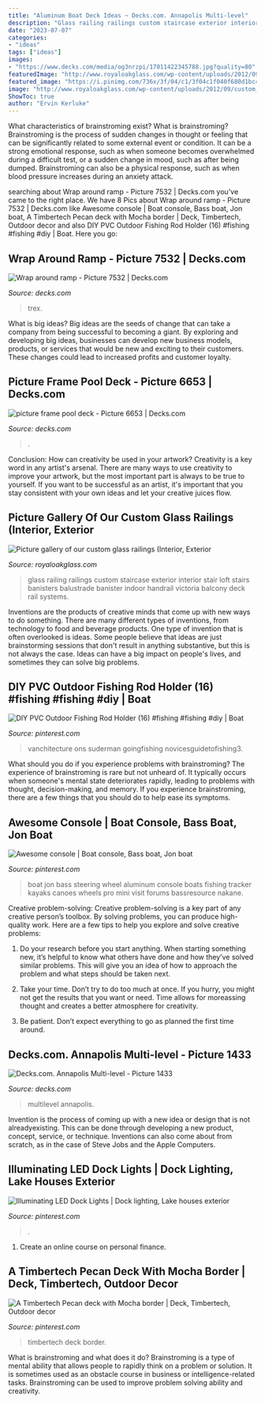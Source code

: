```yaml
---
title: "Aluminum Boat Deck Ideas ~ Decks.com. Annapolis Multi-level"
description: "Glass railing railings custom staircase exterior interior stair loft stairs banisters balustrade banister indoor handrail victoria balcony deck rail systems"
date: "2023-07-07"
categories:
- "ideas"
tags: ["ideas"]
images:
- "https://www.decks.com/media/og3nrzpi/17011422345788.jpg?quality=80"
featuredImage: "http://www.royaloakglass.com/wp-content/uploads/2012/09/custom_glass_railings_victoria_4.jpg"
featured_image: "https://i.pinimg.com/736x/3f/04/c1/3f04c1f040f680d1bc414fd3224eb684.jpg"
image: "http://www.royaloakglass.com/wp-content/uploads/2012/09/custom_glass_railings_victoria_4.jpg"
ShowToc: true
author: "Ervin Kerluke"
---
```



What characteristics of brainstroming exist?
What is brainstroming? Brainstroming is the process of sudden changes in thought or feeling that can be significantly related to some external event or condition. It can be a strong emotional response, such as when someone becomes overwhelmed during a difficult test, or a sudden change in mood, such as after being dumped. Brainstroming can also be a physical response, such as when blood pressure increases during an anxiety attack.

	

		
searching about Wrap around ramp - Picture 7532 | Decks.com you've came to the right place. We have 8 Pics about Wrap around ramp - Picture 7532 | Decks.com like Awesome console | Boat console, Bass boat, Jon boat, A Timbertech Pecan deck with Mocha border | Deck, Timbertech, Outdoor decor and also DIY PVC Outdoor Fishing Rod Holder (16) #fishing #fishing #diy | Boat. Here you go:
		
    
## Wrap Around Ramp - Picture 7532 | Decks.com

<img loading=lazy src="https://www.decks.com/media/whghdev3/18012516124500.jpg" onerror="this.onerror=null;this.src='https://tse3.mm.bing.net/th?id=OIP.zkcPS0oU-ULXenGzKOsOUgHaFj&amp;pid=15.1';" alt="Wrap around ramp - Picture 7532 | Decks.com">

_Source: decks.com_

>trex. 

	

What is big ideas?
Big ideas are the seeds of change that can take a company from being successful to becoming a giant. By exploring and developing big ideas, businesses can develop new business models, products, or services that would be new and exciting to their customers. These changes could lead to increased profits and customer loyalty.

    
## Picture Frame Pool Deck - Picture 6653 | Decks.com

<img loading=lazy src="https://www.decks.com/media/og3nrzpi/17011422345788.jpg?quality=80" onerror="this.onerror=null;this.src='https://tse1.mm.bing.net/th?id=OIP.o3D3SGC5OrOBg1iu5SRz3AHaFj&amp;pid=15.1';" alt="picture frame pool deck - Picture 6653 | Decks.com">

_Source: decks.com_

>. 

	

Conclusion: How can creativity be used in your artwork?
Creativity is a key word in any artist's arsenal. There are many ways to use creativity to improve your artwork, but the most important part is always to be true to yourself. If you want to be successful as an artist, it's important that you stay consistent with your own ideas and let your creative juices flow.

    
## Picture Gallery Of Our Custom Glass Railings (Interior, Exterior

<img loading=lazy src="http://www.royaloakglass.com/wp-content/uploads/2012/09/custom_glass_railings_victoria_4.jpg" onerror="this.onerror=null;this.src='https://tse1.mm.bing.net/th?id=OIP.mucwKJpDCoSioPkVcmjo1QHaJ3&amp;pid=15.1';" alt="Picture gallery of our custom glass railings (Interior, Exterior">

_Source: royaloakglass.com_

>glass railing railings custom staircase exterior interior stair loft stairs banisters balustrade banister indoor handrail victoria balcony deck rail systems. 

	

Inventions are the products of creative minds that come up with new ways to do something. There are many different types of inventions, from technology to food and beverage products. One type of invention that is often overlooked is ideas. Some people believe that ideas are just brainstorming sessions that don't result in anything substantive, but this is not always the case. Ideas can have a big impact on people's lives, and sometimes they can solve big problems.

    
## DIY PVC Outdoor Fishing Rod Holder (16) #fishing #fishing #diy | Boat

<img loading=lazy src="https://i.pinimg.com/736x/e7/cb/05/e7cb05c4f17d7e380795bd01010b923c.jpg" onerror="this.onerror=null;this.src='https://tse1.mm.bing.net/th?id=OIP.lXKvCjXJ6U-GQvJ1fCd2agHaFj&amp;pid=15.1';" alt="DIY PVC Outdoor Fishing Rod Holder (16) #fishing #fishing #diy | Boat">

_Source: pinterest.com_

>vanchitecture ons suderman goingfishing novicesguidetofishing3. 

	

What should you do if you experience problems with brainstroming?
The experience of brainstroming is rare but not unheard of. It typically occurs when someone's mental state deteriorates rapidly, leading to problems with thought, decision-making, and memory. If you experience brainstroming, there are a few things that you should do to help ease its symptoms.

    
## Awesome Console | Boat Console, Bass Boat, Jon Boat

<img loading=lazy src="https://i.pinimg.com/736x/3f/04/c1/3f04c1f040f680d1bc414fd3224eb684.jpg" onerror="this.onerror=null;this.src='https://tse1.mm.bing.net/th?id=OIP.n6ib7_zqBI2oCkwtbKd_QQHaJ4&amp;pid=15.1';" alt="Awesome console | Boat console, Bass boat, Jon boat">

_Source: pinterest.com_

>boat jon bass steering wheel aluminum console boats fishing tracker kayaks canoes wheels pro mini visit forums bassresource nakane. 

	

Creative problem-solving:
Creative problem-solving is a key part of any creative person’s toolbox. By solving problems, you can produce high-quality work. Here are a few tips to help you explore and solve creative problems:
1) Do your research before you start anything. When starting something new, it’s helpful to know what others have done and how they’ve solved similar problems. This will give you an idea of how to approach the problem and what steps should be taken next.

2) Take your time. Don’t try to do too much at once. If you hurry, you might not get the results that you want or need. Time allows for moreassing thought and creates a better atmosphere for creativity.

3) Be patient. Don’t expect everything to go as planned the first time around.

    
## Decks.com. Annapolis Multi-level - Picture 1433

<img loading=lazy src="https://decks.blob.core.windows.net/img/medium/15101019342649.jpg" onerror="this.onerror=null;this.src='https://tse2.mm.bing.net/th?id=OIP.y4w_w8Li4_fP5vQWYb3WBAHaLI&amp;pid=15.1';" alt="Decks.com. Annapolis Multi-level - Picture 1433">

_Source: decks.com_

>multilevel annapolis. 

	

Invention is the process of coming up with a new idea or design that is not alreadyexisting. This can be done through developing a new product, concept, service, or technique. Inventions can also come about from scratch, as in the case of Steve Jobs and the Apple Computers.

    
## Illuminating LED Dock Lights | Dock Lighting, Lake Houses Exterior

<img loading=lazy src="https://i.pinimg.com/736x/4c/dc/38/4cdc38c5fb5cd40b752a75ee41bc723f.jpg" onerror="this.onerror=null;this.src='https://tse3.mm.bing.net/th?id=OIP.dKVEbeVnW9oQQeBnmOEgPQHaJ3&amp;pid=15.1';" alt="Illuminating LED Dock Lights | Dock lighting, Lake houses exterior">

_Source: pinterest.com_

>. 

	

1. Create an online course on personal finance.

    
## A Timbertech Pecan Deck With Mocha Border | Deck, Timbertech, Outdoor Decor

<img loading=lazy src="https://i.pinimg.com/736x/0e/2a/0e/0e2a0eeb1ee89f37ab1a733da7522979.jpg" onerror="this.onerror=null;this.src='https://tse3.mm.bing.net/th?id=OIP.2nz6S2SyIYq8zRwudbarJwAAAA&amp;pid=15.1';" alt="A Timbertech Pecan deck with Mocha border | Deck, Timbertech, Outdoor decor">

_Source: pinterest.com_

>timbertech deck border. 

	

What is brainstroming and what does it do?
Brainstroming is a type of mental ability that allows people to rapidly think on a problem or solution. It is sometimes used as an obstacle course in business or intelligence-related tasks. Brainstroming can be used to improve problem solving ability and creativity.

